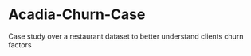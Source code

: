 # Acadia-Churn-Case
Case study over a restaurant dataset to better understand clients churn factors
